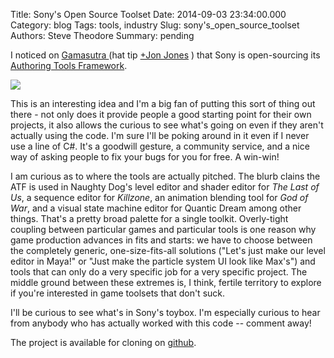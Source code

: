 Title: Sony's Open Source Toolset
Date: 2014-09-03 23:34:00.000
Category: blog
Tags: tools, industry
Slug: sony's_open_source_toolset
Authors: Steve Theodore
Summary: pending

I noticed on [Gamasutra ](http://www.gamasutra.com/view/news/224682/Sony_releases_level_editor_thats_open_source_and_engineagnostic.php)(hat tip [+Jon Jones](https://plus.google.com/114297709081673565436) ) that Sony is open-sourcing its [Authoring Tools Framework](https://github.com/SonyWWS/ATF).    

[![](https://raw.githubusercontent.com/wiki/SonyWWS/ATF/images/LBP_PSP_2.png?raw=true)](https://raw.githubusercontent.com/wiki/SonyWWS/ATF/images/LBP_PSP_2.png?raw=true)
  
  
  
This is an interesting idea and I'm a big fan of putting this sort of thing out there - not only does it provide people a good starting point for their own projects, it also allows the curious to see what's going on even if they aren't actually using the code.  I'm sure I'll be poking around in it even if I never use a line of C#.  It's a goodwill gesture, a community service, and a nice way of asking people to fix your bugs for you for free. A win-win!  
  
I am curious as to where the tools are actually pitched. The blurb clains the ATF is used in Naughty Dog's level editor and shader editor for _The Last of Us_, a sequence editor for _Killzone_, an animation blending tool for _God of War_, and  a visual state machine editor for Quantic Dream among other things. That's a pretty broad palette for a single toolkit.  Overly-tight coupling between particular games and particular tools is one reason why game production advances in fits and starts: we have to choose between the completely generic, one-size-fits-all solutions ("Let's just make our level editor in Maya!" or "Just make the particle system UI look like Max's") and tools that can only do a very specific job for a very specific project. The middle ground between these extremes is, I think, fertile territory to explore if you're interested in game toolsets that don't suck.  
  
I'll be curious to see what's in Sony's toybox. I'm especially curious to hear from anybody who has actually worked with this code -- comment away!  
  
The project is available for cloning on [github](https://github.com/SonyWWS/ATF).

